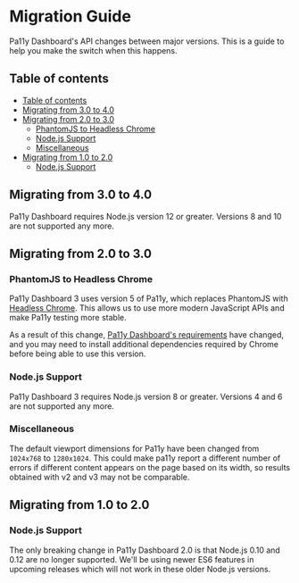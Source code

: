 # Migration Guide

Pa11y Dashboard's API changes between major versions. This is a guide to help you make the switch when this happens.

## Table of contents

* [Table of contents](#table-of-contents)
* [Migrating from 3.0 to 4.0](#migrating-from-30-to-40)
* [Migrating from 2.0 to 3.0](#migrating-from-20-to-30)
	* [PhantomJS to Headless Chrome](#phantomjs-to-headless-chrome)
	* [Node.js Support](#nodejs-support)
	* [Miscellaneous](#miscellaneous)
* [Migrating from 1.0 to 2.0](#migrating-from-10-to-20)
	* [Node.js Support](#nodejs-support-1)

## Migrating from 3.0 to 4.0

Pa11y Dashboard requires Node.js version 12 or greater. Versions 8 and 10 are not supported any more.

## Migrating from 2.0 to 3.0

### PhantomJS to Headless Chrome

Pa11y Dashboard 3 uses version 5 of Pa11y, which replaces PhantomJS with [Headless Chrome](https://developers.google.com/web/updates/2017/04/headless-chrome). This allows us to use more modern JavaScript APIs and make Pa11y testing more stable.

As a result of this change, [Pa11y Dashboard's requirements](../README.md#requirements) have changed, and you may need to install additional dependencies required by Chrome before being able to use this version.

### Node.js Support

Pa11y Dashboard 3 requires Node.js version 8 or greater. Versions 4 and 6 are not supported any more.

### Miscellaneous

The default viewport dimensions for Pa11y have been changed from `1024x768` to `1280x1024`. This could make pa11y report a different number of errors if different content appears on the page based on its width, so results obtained with v2 and v3 may not be comparable.

## Migrating from 1.0 to 2.0

### Node.js Support

The only breaking change in Pa11y Dashboard 2.0 is that Node.js 0.10 and 0.12 are no longer supported. We'll be using newer ES6 features in upcoming releases which will not work in these older Node.js versions.
